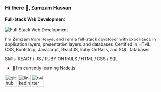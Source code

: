 ### Hi there 👋, Zamzam Hassan
#### Full-Stack Web Development
![Full-Stack Web Development](https://arturssmirnovs.github.io/github-profile-readme-generator/images/banner.png)

I'm Zamzam from Kenya, and I am a full-stack developer with experience in application layers, presentation layers, and databases. Certified in HTML, CSS, Bootstrap, Javascript, ReactJS, Ruby On Rails, and SQL Databases.

Skills: REACT / JS / RUBY ON RAILS / HTML / CSS / SQL

- 🌱 I’m currently learning Node.js 


[<img src='https://cdn.jsdelivr.net/npm/simple-icons@3.0.1/icons/github.svg' alt='github' height='40'>](https://github.com/MissZamzam)  [<img src='https://cdn.jsdelivr.net/npm/simple-icons@3.0.1/icons/linkedin.svg' alt='linkedin' height='40'>](https://www.linkedin.com/in/https://www.linkedin.com/in/zamzam-hassan-16a7557a//)  [<img src='https://cdn.jsdelivr.net/npm/simple-icons@3.0.1/icons/twitter.svg' alt='twitter' height='40'>](https://twitter.com/ZamuHajji)  

